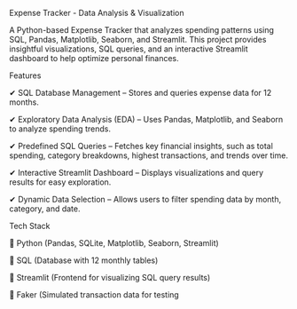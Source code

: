 Expense Tracker - Data Analysis & Visualization

A Python-based Expense Tracker that analyzes spending patterns using SQL, Pandas, Matplotlib, Seaborn, and Streamlit. This project provides insightful visualizations, SQL queries, and an interactive Streamlit dashboard to help optimize personal finances.


Features

✔ SQL Database Management – Stores and queries expense data for 12 months.

✔ Exploratory Data Analysis (EDA) – Uses Pandas, Matplotlib, and Seaborn to analyze spending trends.

✔ Predefined SQL Queries – Fetches key financial insights, such as total spending, category breakdowns, highest transactions, and trends over time.

✔ Interactive Streamlit Dashboard – Displays visualizations and query results for easy exploration.

✔ Dynamic Data Selection – Allows users to filter spending data by month, category, and date.


Tech Stack

🔹 Python (Pandas, SQLite, Matplotlib, Seaborn, Streamlit)

🔹 SQL (Database with 12 monthly tables)

🔹 Streamlit (Frontend for visualizing SQL query results)

🔹 Faker (Simulated transaction data for testing
